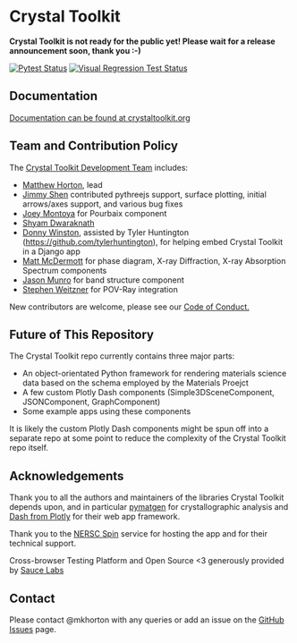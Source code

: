 # Crystal Toolkit

**Crystal Toolkit is not ready for the public yet! Please wait for a release announcement soon, thank you :-)**   

[![Pytest Status](https://img.shields.io/github/workflow/status/materialsproject/crystaltoolkit/pytest?label=pytest)](https://github.com/materialsproject/crystaltoolkit/actions?query=workflow%3Apytest)
[![Visual Regression Test Status](https://percy.io/static/images/percy-badge.svg)](https://percy.io/Materials-Project/crystaltoolkit)

## Documentation

[Documentation can be found at crystaltoolkit.org](https://crystaltoolkit.org)

## Team and Contribution Policy

The [Crystal Toolkit Development Team](https://github.com/materialsproject/crystaltoolkit/graphs/contributors) includes:

* [Matthew Horton](https://github.com/mkhorton), lead
* [Jimmy Shen](https://github.com/jmmshn) contributed pythreejs support, surface plotting, initial arrows/axes support, and various bug fixes
* [Joey Montoya](https://github.com/JosephMontoya-TRI) for Pourbaix component
* [Shyam Dwaraknath](https://github.com/shyamd)
* [Donny Winston](https://github.com/dwinston), assisted by Tyler Huntington (https://github.com/tylerhuntington), for helping embed Crystal Toolkit in a Django app
* [Matt McDermott](https://github.com/mattmcdermott) for phase diagram, X-ray Diffraction, X-ray Absorption Spectrum components
* [Jason Munro](https://github.com/munrojm) for band structure component
* [Stephen Weitzner](https://github.com/sweitzner) for POV-Ray integration

New contributors are welcome, please see our [Code of Conduct.](code-of-conduct.md)

## Future of This Repository

The Crystal Toolkit repo currently contains three major parts:

* An object-orientated Python framework for rendering materials science data based on the schema employed by the Materials Proejct
* A few custom Plotly Dash components (Simple3DSceneComponent, JSONComponent, GraphComponent)
* Some example apps using these components

It is likely the custom Plotly Dash components might be spun off into a separate repo at some point to reduce the complexity of the Crystal Toolkit repo itself.

## Acknowledgements

Thank you to all the authors and maintainers of the libraries Crystal Toolkit 
depends upon, and in particular [pymatgen](http://pymatgen.org) for crystallographic 
analysis and [Dash from Plotly](https://plot.ly/products/dash/) for their web app framework.

Thank you to the [NERSC Spin](http://www.nersc.gov/users/data-analytics/spin/) service for
hosting the app and for their technical support.

Cross-browser Testing Platform and Open Source <3 generously provided by [Sauce Labs](https://saucelabs.com)

## Contact

Please contact @mkhorton with any queries or add an issue on the [GitHub Issues](https://github.com/materialsproject/crystaltoolkit/issues) page.
